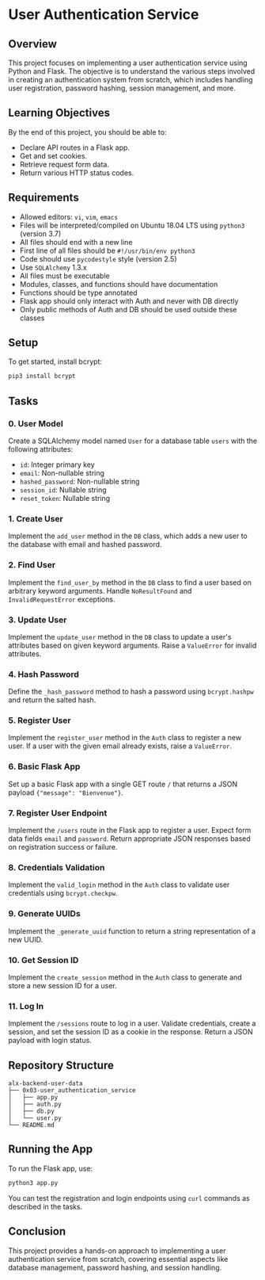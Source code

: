 # User Authentication Service

## Overview
This project focuses on implementing a user authentication service using Python and Flask. The objective is to understand the various steps involved in creating an authentication system from scratch, which includes handling user registration, password hashing, session management, and more.

## Learning Objectives
By the end of this project, you should be able to:
- Declare API routes in a Flask app.
- Get and set cookies.
- Retrieve request form data.
- Return various HTTP status codes.

## Requirements
- Allowed editors: `vi`, `vim`, `emacs`
- Files will be interpreted/compiled on Ubuntu 18.04 LTS using `python3` (version 3.7)
- All files should end with a new line
- First line of all files should be `#!/usr/bin/env python3`
- Code should use `pycodestyle` style (version 2.5)
- Use `SQLAlchemy` 1.3.x
- All files must be executable
- Modules, classes, and functions should have documentation
- Functions should be type annotated
- Flask app should only interact with Auth and never with DB directly
- Only public methods of Auth and DB should be used outside these classes

## Setup
To get started, install bcrypt:
```sh
pip3 install bcrypt
```

## Tasks

### 0. User Model
Create a SQLAlchemy model named `User` for a database table `users` with the following attributes:
- `id`: Integer primary key
- `email`: Non-nullable string
- `hashed_password`: Non-nullable string
- `session_id`: Nullable string
- `reset_token`: Nullable string

### 1. Create User
Implement the `add_user` method in the `DB` class, which adds a new user to the database with email and hashed password.

### 2. Find User
Implement the `find_user_by` method in the `DB` class to find a user based on arbitrary keyword arguments. Handle `NoResultFound` and `InvalidRequestError` exceptions.

### 3. Update User
Implement the `update_user` method in the `DB` class to update a user's attributes based on given keyword arguments. Raise a `ValueError` for invalid attributes.

### 4. Hash Password
Define the `_hash_password` method to hash a password using `bcrypt.hashpw` and return the salted hash.

### 5. Register User
Implement the `register_user` method in the `Auth` class to register a new user. If a user with the given email already exists, raise a `ValueError`.

### 6. Basic Flask App
Set up a basic Flask app with a single GET route `/` that returns a JSON payload `{"message": "Bienvenue"}`.

### 7. Register User Endpoint
Implement the `/users` route in the Flask app to register a user. Expect form data fields `email` and `password`. Return appropriate JSON responses based on registration success or failure.

### 8. Credentials Validation
Implement the `valid_login` method in the `Auth` class to validate user credentials using `bcrypt.checkpw`.

### 9. Generate UUIDs
Implement the `_generate_uuid` function to return a string representation of a new UUID.

### 10. Get Session ID
Implement the `create_session` method in the `Auth` class to generate and store a new session ID for a user.

### 11. Log In
Implement the `/sessions` route to log in a user. Validate credentials, create a session, and set the session ID as a cookie in the response. Return a JSON payload with login status.

## Repository Structure
```
alx-backend-user-data
├── 0x03-user_authentication_service
│   ├── app.py
│   ├── auth.py
│   ├── db.py
│   └── user.py
└── README.md
```

## Running the App
To run the Flask app, use:
```sh
python3 app.py
```

You can test the registration and login endpoints using `curl` commands as described in the tasks.

## Conclusion
This project provides a hands-on approach to implementing a user authentication service from scratch, covering essential aspects like database management, password hashing, and session handling.

